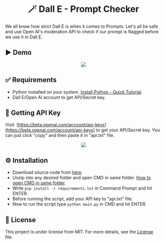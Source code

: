 <div align="center">
  <h1>🪄 Dall E - Prompt Checker</h1>
</div>

We all know how strict Dall E is when it comes to Prompts.
Let's all be safe and use Open AI's moderation API to check if our prompt is flagged before we use it in Dall E.

## ▶️ Demo
<div align="center">
  <img src="https://i.imgur.com/hKQwNlF.gif"/>
</div>

## ✅ Requirements
- Python installed on your system. [Install Python - Quick Tutorial](https://www.youtube.com/watch?v=rYJOs6bBgkU).
- Dall E/Open AI account to get API/Secret key.

## 🔑 Getting API Key
Visit: [https://beta.openai.com/account/api-keys](https://beta.openai.com/account/api-keys) to get your API/Secret key.
You can just click "copy" and then paste it in "api.txt" file.

<div align="center">
  <img src="https://i.imgur.com/UMzUdZ3.png"/>
</div>

## ⚙️ Installation
- Download source code from [here](https://github.com/UG6/dall-e-prompt-check/archive/refs/tags/source.zip).
- Unzip into any desired folder and open CMD in same folder. [How to open CMD in same folder](https://www.youtube.com/watch?v=nkvYVQXoZ50).
- Write ```pip install -r requirements.txt``` in Command Prompt and hit ENTER.
- Before running the script, add your API key to "api.txt" file.
- Now to run the script type ```python main.py``` in CMD and hit ENTER.

## 📃 License
This project is under license from MIT. For more details, see the [License](https://choosealicense.com/licenses/mit/) file.
